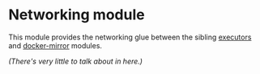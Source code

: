 # Networking module

This module provides the networking glue between the sibling [executors](https://registry.terraform.io/modules/sourcegraph/executors/aws/0.0.25/submodules/executors) and [docker-mirror](https://registry.terraform.io/modules/sourcegraph/executors/aws/0.0.25/submodules/docker-mirror) modules.

_(There's very little to talk about in here.)_

